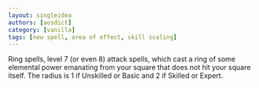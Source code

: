 ```yaml
---
layout: singleidea
authors: [aosdict]
category: [vanilla]
tags: [new spell, area of effect, skill scaling]
---
```

Ring spells, level 7 (or even 8) attack spells, which cast a ring of some elemental power emanating from your square that does not hit your square itself. The radius is 1 if Unskilled or Basic and 2 if Skilled or Expert.

